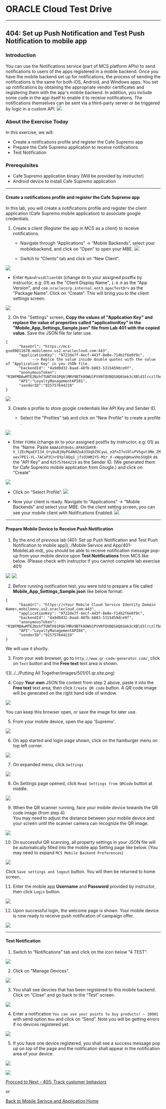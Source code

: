 # ORACLE Cloud Test Drive #
-----
## 404: Set up Push Notification and Test Push Notification to mobile app ##

### Introduction ###
You can use the Notifications service (part of MCS platform APIs) to send notifications to users of the apps registered in a mobile backend. Once you have the mobile backend set up for notifications, the process of sending the notifications is the same for both iOS, Android, and Windows apps. You set up notifications by obtaining the appropriate vendor certificates and registering them with the app's mobile backend. In addition, you include some code in the app itself to enable it to receive notifications. The notifications themselves can be sent via a third-party server or be triggered by logic in a custom API.
![](../common/images/mobile/mcsgs_dt_006_notifications.png)

### About the Exercise Today ###
In this exercise, we will:
- Create a notifications profile and register the Cafe Supremo app
- Prepare the Cafe Supremo application to receive notifications
- Test Notification

### Prerequisites ###
- Cafe Supremo application binary (Will be provided by instructor)
- Android device to install Cafe Supremo application

----
#### Create a notifications profile and register the Cafe Supremo app ####
In this lab, you will create a notifications profile and register the client application (Cafe Supremo mobile application) to associate google credentials.

1. Create a client (Register the app in MCS as a client) to receive notifications.
    - Navigate through “Applications” -> “Mobile Backends”, select your mobilebackend, and click on “Open” to open your MBE.
![](../common/images/mobile/401-Select_MBE.png)


   - Switch to “Clients” tab and click on “New Client”.

![](../common/images/mobile/401-Create_Client.png)


   - Enter `MyAndroidClient0X` (change `0X` to your assigned postfix by instructor, e.g: 01) as the "Client Display Name", `1.0.0` as the "App Version", and `com.oraclecorp.internal.ent3.apacTestDrv` as the "Package Name". Click on “Create”. This will bring you to the client settings screen.

![](../common/images/mobile/401-Client_Settings.png)


2. On the "Settings" screen, **Copy the values of "Application Key" and replace the value of properties called "applicationKey" in the "Mobile_App_Settings_Sample.json" file from Lab 401 with the copied value.**  Save the JSON file for later use.

```
{
      "baseUrl": "https://mcs-gse00011678.mobileenv.us2.oraclecloud.com:443",
      "applicationKey": "9722de7f-4ecf-443f-8e0e-714b2f6e0f9c",
            --> Replce the value inside double quotes with the value of "Application Key" in you JSON file.
      "backendId": "4a9d0d32-8aad-48fb-b803-5315459dce9f",
      "anonymousToken": "R1NFMDAwMTE2NzhfTUNTX01PQklMRV9BTk9OWU1PVVNfQVBQSUQ6Smk3cXBld3lrczlfbmI=",
      "API":"LoyaltyManagementAPI01",
      "senderID":"925757644219"
}

```

![](../common/images/mobile/401-Client_Setting_Tab.png)


3. Create a profile to store google credentials like API Key and Sender ID.

   - Select the "Profiles" tab and click on "New Profile" to create a profile .

![](../common/images/mobile/401-Create_New_Profile.png)


   - Enter `FCM0X` (change `0X` to your assigned postfix by instructor, e.g: 01) as the "Name. Paste `AAAA14t0nbs:APA91bHtR-V_lZEcMgaEFIJd_UrybuBjNyPG4N0ZoA33UqbZ9CywL_e2FnIfoS9lvPV5gut3Mm_ZMoex7PE1-YL-7ACaP3CnrDYpl8Qq3_jfsO3HMJYS-Mzr_X-xWpgdqWswVHsSUgDX` as the "API Key" and `925757644219` as the Sender ID. (We generated them for Cafe Supremo mobile application from Google.) and click on “Create”

![](../common/images/mobile/401-Profile_Setting.png)


   - Click on “Select Profile”.
![](../common/images/mobile/401-Selected_Profile.png)


   - Now your client is ready. Navigate to "Applications" -> "Mobile Backends" and select your MBE. On the client setting screen, you can see your mobile client with Notifications Enabled.
![](../common/images/mobile/401-Review_MobileApp_Profile.png)

---
#### Prepare Mobile Device to Receive Push Notification ####

1. By the end of previous lab [401: Set up Push Notification and Test Push Notification to mobile app](../Mobile Service and App/401-MobileLab.md), you should be able to receive notification message pop-up from your mobile device upon **Test Notifications** from MCS like below. (Please check with instructor if you cannot complete lab exercise 401)

![](../common/images/mobile/401-MCS_Notification_Result.png)
![](../common/images/mobile/401-MobileApp_Notification_Result.png)

2. Before running notification test, you were told to prepare a file called **Mobile_App_Settings_Sample.json** like below format:    
```
{
      "baseUrl": "https://<Your Mobile Cloud Service Identity Domain Name>.mobileenv.us2.oraclecloud.com:443",
      "applicationKey": "9722de7f-4ecf-443f-8e0e-714b2f6e0f9c",
      "backendId": "4a9d0d32-8aad-48fb-b803-5315459dce9f",
      "anonymousToken": "R1NFMDAwMTE2NzhfTUNTX01PQklMRV9BTk9OWU1PVVNfQVBQSUQ6Smk3cXBld3lrczlfbmI=",
      "API":"LoyaltyManagementAPI0X",
      "senderID":"925757644219"
}
```
We will use it shortly.

3. From your web browser, go to `http://www.qr-code-generator.com/`, click on `Text` button and the **Free text** text area is shown.

![](../../Putting All Together/images/501/01.qr.site.png)

4. Copy **Your own** JSON file content from step 2 above, paste it into the **Free text** text area, then click `Create QR code` button. A QR code image will be generated on the right hand side of window.

![](images/501/02.qr.result.png)

You can keep this browser open, or save the image for later use.

5. From your mobile device, open the app 'Supremo'.

![](images/501/03.mobile.app.png)

6. On app started and login page shown, click on the hamburger menu on top left corner.

![](images/501/04.mobile.menu.png)

7. On expanded menu, click `Settings`

![](images/501/05.mobile.settings.png)

8. On Settings page opened, click `Read Settings from QRCode` button at middle.

![](images/501/06.mobile.qr.png)

9. When the QR scanner running, face your mobile device towards the QR code image (from step 4).  
You may need to adjust the distance between your mobile device and your screen until the scanner camera can recognize the QR image.

![](images/501/07.mobile.cam.png)

10. On successful QR scanning, all property settings in your JSON file will be automatically filled into the mobile app Setting page like below. (You may need to expand `MCS Mobile Backend Preferences`)

![](images/501/08.mobile.qr.result.png)

Click `Save settings and logout` button. You will then be returned to home screen.

11. Enter the mobile app **Username** and **Password** provided by instructor, then click `Login` button.

![](images/501/09.mobile.login.png)

12. Upon successful login, the welcome page is shown. Your mobile device is now ready to receive push notification of campaign offer.

![](images/501/10.mobile.welcome.png)

---
#### Test Notification ####
1. Switch to “Notifications” tab and click on the icon below “4 TEST”.

![](../common/images/mobile/401-Test_Notification.png)


2. Click on "Manage Devices".

![](../common/images/mobile/401-Test_Manage_Devices.png)


3. You shall see devcies that has been registered to this mobile backend. Click on “Close” and go back to the “Test” screen.

![](../common/images/mobile/401-Manage_Devices.png)


4. Enter a notification `You can use your points to buy products! – 10001` with send option `Now` and click on “Send”. Note you will be getting errors if no devices registered yet.

![](../common/images/mobile/401-Notification_Test_Screen.png)


5. If you have one device registered, you shall see a success message pop up on top of the page and the notification shall appear in the notification area of your device.

![](../common/images/mobile/401-MCS_Notification_Result.png)


![](../common/images/mobile/401-MobileApp_Notification_Result.png)


[Procced to Next - 405: Track customer behaviors](405-MobileLab.md)

or

[Back to Mobile Serivce and Application Home](README.md)
